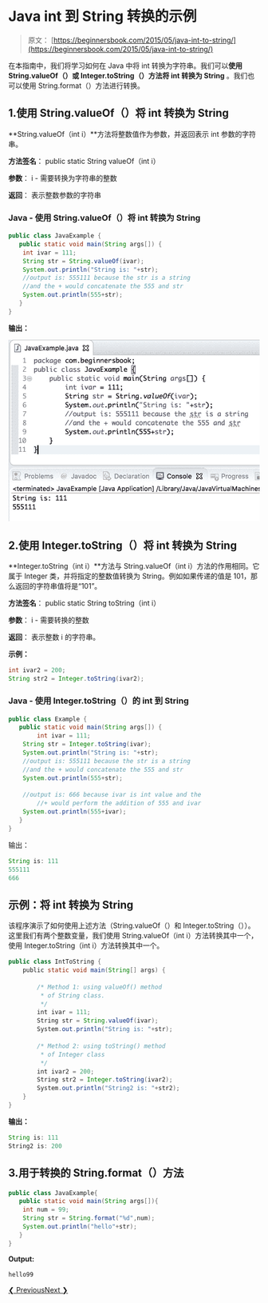 # Java int 到 String 转换的示例

> 原文： [https://beginnersbook.com/2015/05/java-int-to-string/](https://beginnersbook.com/2015/05/java-int-to-string/)

在本指南中，我们将学习如何在 Java 中将 int 转换为字符串。我们可以**使用 String.valueOf（）或 Integer.toString（）方法将 int 转换为 String** 。我们也可以使用 String.format（）方法进行转换。

## 1.使用 String.valueOf（）将 int 转换为 String

**String.valueOf（int i）**方法将整数值作为参数，并返回表示 int 参数的字符串。

**方法签名**：
public static String valueOf（int i）

**参数**：
i - 需要转换为字符串的整数

**返回**：
表示整数参数的字符串

### Java - 使用 String.valueOf（）将 int 转换为 String

```java
public class JavaExample {
   public static void main(String args[]) {
	int ivar = 111;
	String str = String.valueOf(ivar);
	System.out.println("String is: "+str); 
	//output is: 555111 because the str is a string 
	//and the + would concatenate the 555 and str
	System.out.println(555+str);
   }
}

```

**输出：**

![Java Int to String conversion](img/9e1b3c5053f30516c1da94a308d9724f.jpg)

## 2.使用 Integer.toString（）将 int 转换为 String

**Integer.toString（int i）**方法与 String.valueOf（int i）方法的作用相同。它属于 Integer 类，并将指定的整数值转换为 String。例如如果传递的值是 101，那么返回的字符串值将是“101”。

**方法签名**：
public static String toString（int i）

**参数**：
i - 需要转换的整数

**返回**：
表示整数 i 的字符串。

**示例：**

```java
int ivar2 = 200;
String str2 = Integer.toString(ivar2);
```

### Java - 使用 Integer.toString（）的 int 到 String

```java
public class Example {
   public static void main(String args[]) {
        int ivar = 111;
	String str = Integer.toString(ivar);
	System.out.println("String is: "+str);
	//output is: 555111 because the str is a string 
	//and the + would concatenate the 555 and str
	System.out.println(555+str);

	//output is: 666 because ivar is int value and the
        //+ would perform the addition of 555 and ivar
	System.out.println(555+ivar);
   }
}
```

输出：

```java
String is: 111
555111
666
```

## 示例：将 int 转换为 String

该程序演示了如何使用上述方法（String.valueOf（）和 Integer.toString（））。这里我们有两个整数变量，我们使用 String.valueOf（int i）方法转换其中一个，使用 Integer.toString（int i）方法转换其中一个。

```java
public class IntToString {
    public static void main(String[] args) {

        /* Method 1: using valueOf() method
         * of String class.
         */
        int ivar = 111;
        String str = String.valueOf(ivar);
        System.out.println("String is: "+str);

        /* Method 2: using toString() method 
         * of Integer class
         */
        int ivar2 = 200;
        String str2 = Integer.toString(ivar2);
        System.out.println("String2 is: "+str2);
    }
}
```

**输出：**

```java
String is: 111
String2 is: 200
```

## 3.用于转换的 String.format（）方法

```java
public class JavaExample{  
   public static void main(String args[]){  
	int num = 99;  
	String str = String.format("%d",num);  
	System.out.println("hello"+str);  
   }
}
```

**Output:**

```java
hello99
```

[❮ Previous](https://beginnersbook.com/2013/12/how-to-convert-string-to-int-in-java/)[Next ❯](https://beginnersbook.com/2013/12/how-to-convert-string-to-long-in-java/)